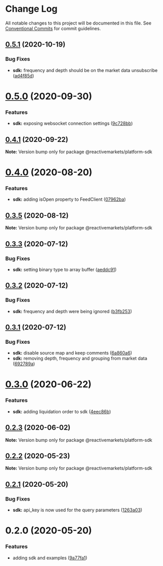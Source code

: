 # Change Log

All notable changes to this project will be documented in this file.
See [Conventional Commits](https://conventionalcommits.org) for commit guidelines.

## [0.5.1](https://github.com/reactivemarkets/platform-js/compare/v0.5.0...v0.5.1) (2020-10-19)


### Bug Fixes

* **sdk:** frequency and depth should be on the market data unsubscribe ([ad4f85d](https://github.com/reactivemarkets/platform-js/commit/ad4f85da43fb59930a6fb47eb9d6f43000c298d2))





# [0.5.0](https://github.com/reactivemarkets/platform-js/compare/v0.4.1...v0.5.0) (2020-09-30)


### Features

* **sdk:** exposing websocket connection settings ([9c728bb](https://github.com/reactivemarkets/platform-js/commit/9c728bb9e1ff896180f16342d33d98ff7170fbbf))





## [0.4.1](https://github.com/reactivemarkets/platform-js/compare/v0.4.0...v0.4.1) (2020-09-22)

**Note:** Version bump only for package @reactivemarkets/platform-sdk





# [0.4.0](https://github.com/reactivemarkets/platform-js/compare/v0.3.5...v0.4.0) (2020-08-20)


### Features

* **sdk:** adding isOpen property to FeedClient ([07962ba](https://github.com/reactivemarkets/platform-js/commit/07962ba41c49aeb1d987595e0723f13562b62247))





## [0.3.5](https://github.com/reactivemarkets/platform-js/compare/v0.3.4...v0.3.5) (2020-08-12)

**Note:** Version bump only for package @reactivemarkets/platform-sdk





## [0.3.3](https://github.com/reactivemarkets/platform-js/compare/v0.3.2...v0.3.3) (2020-07-12)


### Bug Fixes

* **sdk:** setting binary type to array buffer ([aeddc91](https://github.com/reactivemarkets/platform-js/commit/aeddc91d1eb03b904d7df4eaadfad52a69b7cfb8))





## [0.3.2](https://github.com/reactivemarkets/platform-js/compare/v0.3.1...v0.3.2) (2020-07-12)


### Bug Fixes

* **sdk:** frequency and depth were being ignored ([b3fb253](https://github.com/reactivemarkets/platform-js/commit/b3fb25395436052ae14a3d7cbf1c29f933b64806))





## [0.3.1](https://github.com/reactivemarkets/platform-js/compare/v0.3.0...v0.3.1) (2020-07-12)


### Bug Fixes

* **sdk:** disable source map and keep comments ([6a860a6](https://github.com/reactivemarkets/platform-js/commit/6a860a6b7d101df8f8b3c5193bdce9fddb74d8a3))
* **sdk:** removing depth, frequency and grouping from market data ([692789a](https://github.com/reactivemarkets/platform-js/commit/692789aa58a76f618c8733146cc202132b728b71))





# [0.3.0](https://github.com/reactivemarkets/platform-js/compare/v0.2.4...v0.3.0) (2020-06-22)


### Features

* **sdk:** adding liquidation order to sdk ([4eec86b](https://github.com/reactivemarkets/platform-js/commit/4eec86bc008ad0fb547ed9bc0b2dd8f2427c86ca))





## [0.2.3](https://github.com/reactivemarkets/platform-js/compare/v0.2.2...v0.2.3) (2020-06-02)

**Note:** Version bump only for package @reactivemarkets/platform-sdk





## [0.2.2](https://github.com/reactivemarkets/platform-js/compare/v0.2.1...v0.2.2) (2020-05-23)

**Note:** Version bump only for package @reactivemarkets/platform-sdk





## [0.2.1](https://github.com/reactivemarkets/platform-js/compare/v0.2.0...v0.2.1) (2020-05-20)


### Bug Fixes

* **sdk:** api_key is now used for the query parameters ([1263a03](https://github.com/reactivemarkets/platform-js/commit/1263a03667a03133dc104582c1f24fcbe37b3709))





# 0.2.0 (2020-05-20)


### Features

* adding sdk and examples ([9a77fa1](https://github.com/reactivemarkets/platform-js/commit/9a77fa105a6dcb6cf657c3a341d352fd4fd37355))
